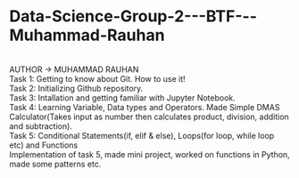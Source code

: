 # Data-Science-Group-2---BTF---Muhammad-Rauhan
<br>
AUTHOR -> MUHAMMAD RAUHAN
<br>
Task 1: Getting to know about Git. How to use it!
<br>
Task 2: Initializing Github repository.
<br>
Task 3: Intallation and getting familiar with Jupyter Notebook.
<br>
Task 4: Learning Variable, Data types and Operators. Made Simple DMAS Calculator(Takes input as number then calculates product, division,
addition and subtraction).
<br>
Task 5: Conditional Statements(if, elif & else), Loops(for loop, while loop etc) and Functions
<br>
Implementation of task 5, made mini project, worked on functions in Python, made some patterns etc.
